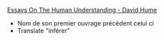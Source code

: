 [Essays On The Human Understanding - David Hume](Essays%20On%20The%20Human%20Understanding%20-%20David%20Hume.md) 
- Nom de son premier ouvrage précédent celui ci
- Translate "inférer"

